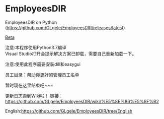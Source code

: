# EmployeesDIR
EmployeesDIR on Python  
(https://github.com/GLgele/EmployeesDIR/releases/latest)

[Beta](https://github.com/GLgele/EmployeesDIR/tree/Beta)

注意:本程序使用Python3.7编译 <br>
Visual Studio打开会提示解决方案已卸载，需要自己重新加载一下。

注意:使用此程序需要安装dill和easygui

员工目录：帮助你更好的管理员工名单

暂时现在这里结束吧~~~

更新日志搬到Wiki啦！ 链接：https://github.com/GLgele/EmployeesDIR/wiki/%E5%8E%86%E5%8F%B2

English:https://github.com/GLgele/EmployeesDIR/tree/English
